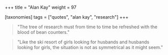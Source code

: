 +++
title = "Alan Kay"
weight = 97

[taxonomies]
tags = ["quotes", "alan kay", "research"]
+++

> "The tree of research must from time to time be refreshed with the blood
> of bean counters."

> "Like the ski resort of girls looking for husbands and husbands looking
> for girls, the situation is not as symmetrical as it might seem."

